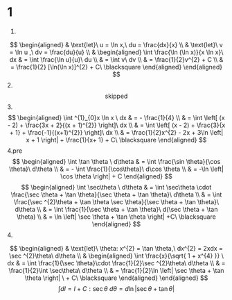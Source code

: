# 1
1.
$$
\begin{aligned}
 & \text{let}\ u = \ln x,\ du = \frac{dx}{x} \\
 & \text{let}\ v = \ln u ,\ dv = \frac{du}{u} \\
 & \begin{aligned}
\int \frac{\ln (\ln x)}{x \ln x}\ dx & = \int \frac{\ln u}{u}\ du \\
 &  = \int v\ dv \\
 & = \frac{1}{2}v^{2} + C \\
 & = \frac{1}{2} [\ln(\ln x)]^{2} + C\ \blacksquare
\end{aligned}
\end{aligned}
$$
2.
$$
\text{skipped}
$$
3.
$$
\begin{aligned}
\int ^{1}_{0}x \ln x \ dx & = - \frac{1}{4} \\
 & = \int \left[ (x - 2) + \frac{3x + 2}{(x + 1)^{2}} \right]\ dx \\
 & = \int \left[ (x - 2) + \frac{3}{x + 1} + \frac{-1}{(x+1)^{2}} \right]\ dx \\
 & = \frac{1}{2}x^{2} - 2x + 3\ln \left| x + 1 \right| + \frac{1}{x+ 1} + C\ \blacksquare 
\end{aligned}
$$
4.pre
$$
\begin{aligned}
\int \tan \theta \ d\theta & = \int \frac{\sin \theta}{\cos \theta}\ d\theta \\
 & = - \int \frac{1}{\cos\theta}\ d\cos \theta \\
 & = -\ln \left| \cos \theta \right| + C
\end{aligned}
$$
$$
\begin{aligned}
\int \sec\theta \ d\theta & = \int \sec\theta \cdot \frac{\sec \theta + \tan \theta}{\sec \theta + \tan \theta}\ d\theta \\
 & = \int \frac{\sec ^{2}\theta + \tan \theta \sec \theta}{\sec \theta + \tan \theta}\ d\theta \\
 & = \int \frac{1}{\sec \theta + \tan \theta}\ d(\sec \theta + \tan \theta) \\
 & = \ln \left|  \sec \theta + \tan \theta \right|  +C\ \blacksquare
\end{aligned}
$$
4.

$$
\begin{aligned}
 & \text{let}\ \theta: x^{2} = \tan \theta,\ dx^{2} = 2xdx = \sec ^{2}\theta\ d\theta \\
 & \begin{aligned}
\int \frac{x}{\sqrt{ 1 + x^{4} }} \ dx & = \int \frac{1}{\sec \theta}\cdot \frac{1}{2}\sec ^{2}\theta\ d\theta \\
 & = \frac{1}{2}\int \sec\theta\ d\theta \\
 & = \frac{1}{2}\ln \left|  \sec \theta + \tan \theta \right| \ + C\ \blacksquare
\end{aligned}
\end{aligned}
$$
$$
\int dI = I + C: \sec\theta\ d\theta = d\ln \left| \sec \theta + \tan \theta \right| 
$$